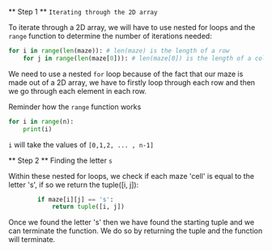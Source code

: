 <!--title={findStart() code}-->

<!--concepts={lists.mdx,for_loops.mdx}-->

<!--badges={Python:30}-->

** Step 1 ** `Iterating through the 2D array`

To iterate through a 2D array, we will have to use nested for loops and the `range` function to determine the number of iterations needed:

```python
for i in range(len(maze)): # len(maze) is the length of a row    
    for j in range(len(maze[0])): # len(maze[0]) is the length of a column - always uniform
```

We need to use a nested `for` loop because of the fact that our maze is made out of a 2D array, we have to firstly loop through each row and then we go through each element in each row. 

Reminder how the `range` function works

```python 
for i in range(n):
    print(i)
```

`i` will take the values of `[0,1,2, ... , n-1]`

** Step 2 ** Finding the letter `s`

Within these nested for loops, we check if each maze 'cell' is equal to the letter 's', if so we return the tuple([i, j]): 

```python
        if maze[i][j] == 's':    
            return tuple([i, j])
```

Once we found the letter 's' then we have found the starting tuple and we can terminate the function. We do so by returning the tuple and the function will terminate.
